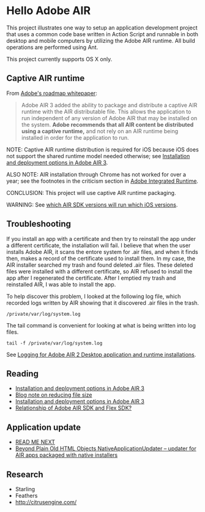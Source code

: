 # Hello Adobe AIR

This project illustrates one way to setup an application development
project that uses a common code base written in Action Script and
runnable in both desktop and mobile computers by utilizing the Adobe AIR
runtime.  All build operations are performed using Ant.

This project currently supports OS X only.

## Captive AIR runtime

From [Adobe's roadmap whitepaper](http://www.adobe.com/devnet/flashplatform/whitepapers/roadmap.html):

> Adobe AIR 3 added the ability to package and distribute a captive AIR runtime 
> with the AIR distributable file. 
> This allows the application to run independent of any version of Adobe AIR 
> that may be installed on the system. 
> __Adobe recommends that all AIR content be distributed using a captive runtime,__ 
> and not rely on an AIR runtime being installed in order for the application to run.

NOTE: Captive AIR runtime distribution is required for iOS because iOS does
not support the shared runtime model needed otherwise; see 
[Installation and deployment options in Adobe AIR 3](http://www.adobe.com/devnet/air/articles/air3-install-and-deployment-options.html).

ALSO NOTE: AIR installation through Chrome has not worked for over a year; see the footnotes
in the criticism section in 
[Adobe Integrated Runtime](http://en.wikipedia.org/wiki/Adobe_Integrated_Runtime).

CONCLUSION: This project will use captive AIR runtime packaging.

WARNING: See [which AIR SDK versions will run which iOS versions](http://stackoverflow.com/questions/16243485/which-air-sdk-versions-will-run-which-ios-versions).

## Troubleshooting

If you install an app with a certificate and then try to reinstall the app under a different
certificate, the installation will fail.  I believe that when the user installs Adobe AIR,
it scans the entore system for .air files, and when it finds then, makes a record of the
certificate used to install them.  In my case, the AIR installer searched my trash and
found deleted .air files.  These deleted files were installed with a different certificate,
so AIR refused to install the app after I regenerated the certificate.  After I emptied my
trash and reinstalled AIR, I was able to install the app.

To help discover this problem, I looked at the following log file,
which recorded logs written by AIR showing that it discovered .air files in the trash.

    /private/var/log/system.log

The tail command is convenient for looking at what is being written into log files.

    tail -f /private/var/log/system.log

See [Logging for Adobe AIR 2 Desktop application and runtime installations](http://helpx.adobe.com/air/kb/logging-air-2-desktop-application.html).

## Reading

- [Installation and deployment options in Adobe AIR 3](http://www.adobe.com/devnet/air/articles/air3-install-and-deployment-options.html)
- [Blog note on reducing file size](http://www.shedosurashu.com/captive-runtime-not-what-i-thought-it-to-be)
- [Installation and deployment options in Adobe AIR 3](http://www.adobe.com/devnet/air/articles/air3-install-and-deployment-options.html)
- [Relationship of Adobe AIR SDK and Flex SDK?](http://stackoverflow.com/questions/12554447/relationship-of-adobe-air-sdk-and-flex-sdk)

## Application update

- [READ ME NEXT](http://www.adobe.com/devnet/air/articles/updating-air-apps-native-installer.html)
- [Beyond Plain Old HTML Objects NativeApplicationUpdater – updater for AIR apps packaged with native installers](http://www.riaspace.com/2010/08/nativeapplicationupdater-updater-for-air-apps-packaged-with-native-installers/)


## Research

- Starling
- Feathers
- http://citrusengine.com/



